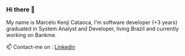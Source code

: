 ### Hi there 👋
My name is Marcelo Kenji Cataoca, I'm software developer (+3 years) graduated in System Analyst and Developer, living Brazil and currently working on Bankme.

📫 Contact-me on : [Linkedin](https://www.linkedin.com/in/marcelo-kenji-cataoca-9769a5124/)
<!--
**marcelocataoca/marcelocataoca** is a ✨ _special_ ✨ repository because its `README.md` (this file) appears on your GitHub profile.

Here are some ideas to get you started:

- 🔭 I’m currently working on ...
- 🌱 I’m currently learning ...
- 👯 I’m looking to collaborate on ...
- 🤔 I’m looking for help with ...
- 💬 Ask me about ...
- 📫 How to reach me: ...
- 😄 Pronouns: ...
- ⚡ Fun fact: ...
-->

